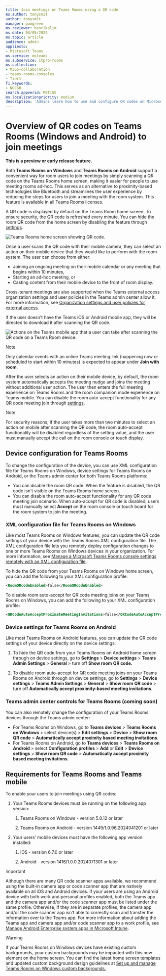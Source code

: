 ```yaml
---
title: Join meetings on Teams Rooms using a QR code
ms.author: tonysmit
author: tonysmit
manager: pamgreen
ms.reviewer: henrikalim
ms.date: 04/05/2024
ms.topic: article
audience: admin
appliesto:
- Microsoft Teams
ms.service: msteams
ms.subservice: itpro-rooms
ms.collection: 
- M365-collaboration
- teams-rooms-consoles
- Tier1
f1.keywords:
- NOCSH
search.appverid: MET150
ms.localizationpriority: medium
description: 'Admins learn how to use and configure QR codes on Microsoft Teams Rooms on Windows and Microsoft Teams Rooms on Android to join a meeting. This is an alternative proximity join experience for easier ad-hoc usage of meeting rooms. '
---
```

# Overview of QR codes on Teams Rooms (Windows and Android) to join meetings
**This is a preview or early release feature.**

Both **Teams Rooms on Windows** and **Teams Rooms on Android** support a convenient way for room users to join meetings by simply scanning a QR code on the Teams Rooms home screen, making it easier for people to use meeting rooms ad-hoc. This serves as an alternative to proximity-based technologies like Bluetooth and streamlines the user experience by reducing the steps for users to join a meeting with the room system. This feature is available in all Teams Rooms licenses. 

A QR code is displayed by default on the Teams Room home screen. To ensure security, the QR code is refreshed every minute. You can hide the room QR code from the home screen by disabling the feature through [settings](#device-configuration-for-teams-rooms).

![Teams Rooms home screen showing QR code.](media/teams-rooms-qr-codes/mtrhomeqr.png)

Once a user scans the QR code with their mobile camera, they can select an action on their mobile device that they would like to perform with the room system. The user can choose from either:

- Joining an ongoing meeting on their mobile calendar or any meeting that begins within 10 minutes, 
- Starting an ad-hoc meeting, or 
- Casting content from their mobile device to the front of room display. 

Cross-tenant meetings are also supported when the Teams external access organization settings and user policies in the Teams admin center allow it. For more information, see [Organization settings and user policies for external access](/microsoftteams/trusted-organizations-external-meetings-chat?tabs=organization-settings&branch=main).

If the user doesn't have the Teams iOS or Android mobile app, they will be directed to download it after scanning the QR code. 

![Actions on the Teams mobile app that a user can take after scanning the QR code on a Teams Room device.](media/teams-rooms-qr-codes/mobileqr.png)

> [!NOTE]
> Only calendar events with an online Teams meeting link (happening now or scheduled to start within 10 minutes) is expected to appear under **Join with room**.

After the user selects an action on their mobile device, by default, the room system automatically accepts the meeting nudge and joins the meeting without additional user action. The user then enters the full meeting experience on Teams Rooms and the room companion mode experience on Teams mobile. You can disable the room auto-accept functionality for any QR code meeting join through [settings](#device-configuration-for-teams-rooms).  

> [!NOTE]
> For security reasons, if the user takes more than two minutes to select an action on mobile after scanning the QR code, the room auto-accept functionality will be disabled regardless of the setting value, and the user must manually accept the call on the room console or touch display. 
## Device configuration for Teams Rooms

To change the configuration of the device, you can use XML configuration file for Teams Rooms on Windows, device settings for Teams Rooms on Android, or the Teams admin center for both Teams Rooms platforms:
- You can disable the room QR code. When the feature is disabled, the QR code isn't visible on the Teams Rooms home screen.
- You can disable the room auto-accept functionality for any QR code meeting join scenario. When auto-accept for QR code is disabled, users must manually select **Accept** on the room console or touch board for the room system to join the meeting.

### XML configuration file for Teams Rooms on Windows

Like most Teams Rooms on Windows features, you can update the QR code settings of your device with the Teams Rooms XML configuration file. The XML configuration file lets you remotely deploy configuration changes to one or more Teams Rooms on Windows devices in your organization. For more information, see [Manage a Microsoft Teams Rooms console settings remotely with an XML configuration file](/microsoftteams/rooms/xml-config-file).

To hide the QR code from your Teams Rooms on Windows home screen, you can add the following to your XML configuration profile:

```xml
<RoomQRcodeEnabled>false</RoomQRcodeEnabled>
```

To disable room auto-accept for QR code meeting joins on your Teams Rooms on Windows, you can add the following to your XML configuration profile:

```xml
<QRCodeAutoAcceptProximateMeetingInvitations>false</QRCodeAutoAcceptProximateMeetingInvitations>
```

### Device settings for Teams Rooms on Android

Like most Teams Rooms on Android features, you can update the QR code settings of your device directly on the device settings:

1. To hide the QR code from your Teams Rooms on Android home screen through on device settings, go to **Settings** > **Device settings** > **Teams Admin Settings** > **General** > turn off **Show room** **QR code.**

1. To disable room auto-accept for QR code meeting joins on your Teams Rooms on Android through on device settings, go to **Settings** > **Device settings** > **Teams Admin Settings** > **General** > **Show room** **QR code** > turn off **Automatically accept proximity-based meeting invitations.**

### Teams admin center controls for Teams Rooms (coming soon)

You can also remotely change the configuration of your Teams Rooms devices through the Teams admin center: 
- For Teams Rooms on Windows, go to **Teams devices** > **Teams Rooms on Windows** > select device(s) > **Edit settings** > **Device** > **Show room QR code** > **Automatically accept proximity based meeting invitations**.
- For Teams Rooms on Android, go to **Teams devices** > **Teams Rooms on Android** > select **Configuration profiles** > **Add** or **Edit** > **Device settings** > **Show room QR code** > **Automatically accept proximity based meeting invitations**.

## Requirements for Teams Rooms and Teams mobile

To enable your users to join meetings using QR codes:

1. Your Teams Rooms devices must be running on the following app version:

   1. Teams Rooms on Windows - version 5.0.12 or later
      
   1. Teams Rooms on Android - version 1449/1.0.96.2024041201 or later  
      
1. Your users' mobile devices must have the following app version installed:

   1. iOS - version 6.7.0 or later 
      
   1. Android - version 1416/1.0.0.2024071301 or later
      
> [!IMPORTANT]
> Although there are many QR code scanner apps available, we recommend using the built-in camera app or code scanner app that are natively available on all iOS and Android devices. 
> If your users are using an Android device with both work and personal profiles enabled, both the Teams app and the camera app and/or the code scanner app must be listed under the same profile. Otherwise, if they are in separate profiles, the camera app and/or the code scanner app isn't able to correctly scan and transfer the information over to the Teams app. 
> For more information about adding the Teams app and camera app and/or code scanner app to a work profile, see [Manage Android Enterprise system apps in Microsoft Intune](/mem/intune/apps/apps-ae-system).
> 

> [!WARNING]
> If your Teams Rooms on Windows devices have existing custom backgrounds, your custom backgrounds may be impacted with this new element on the home screen. You can find the latest home screen templates and updated custom background design guidelines at [Set up and manage Teams Rooms on Windows custom backgrounds.](/microsoftteams/rooms/custom-backgrounds?tabs=Enhanced) 
